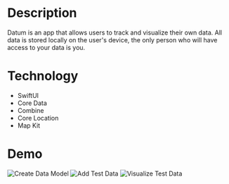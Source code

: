 # Description

Datum is an app that allows users to track and visualize their own data. All data is stored locally on the user's device, the only person who will have access to your data is you. 

# Technology

- SwiftUI
- Core Data
- Combine
- Core Location
- Map Kit

# Demo

![Create Data Model](https://github.com/zsoldaat/Datum/blob/main/Datum/Demo%20Gifs/Create%20Data%20Model.gif)
![Add Test Data](https://github.com/zsoldaat/Datum/blob/main/Datum/Demo%20Gifs/Add%20Test%20Data.gif)
![Visualize Test Data](https://github.com/zsoldaat/Datum/blob/main/Datum/Demo%20Gifs/Visualize%20Test%20Data.gif)
